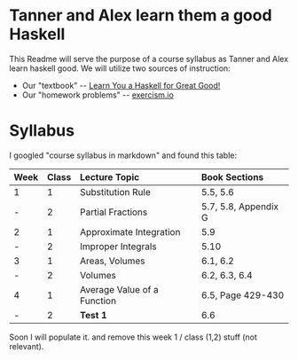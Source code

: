 # Tanner and Alex learn them a good Haskell

This Readme will serve the purpose of a course syllabus as Tanner and Alex learn haskell good. We will utilize two sources of instruction:

* Our "textbook" -- [Learn You a Haskell for Great Good!](http://learnyouahaskell.com/chapters)
* Our "homework problems" -- [exercism.io](http://exercism.io/languages/haskell)


# Syllabus

I googled "course syllabus in markdown" and found this table:



| Week | Class | Lecture Topic               | Book Sections        |
|:-----|:------|:----------------------------|:---------------------|
| 1    | 1     | Substitution Rule           | 5.5, 5.6             |
| -    | 2     | Partial Fractions           | 5.7, 5.8, Appendix G |
| 2    | 1     | Approximate Integration     | 5.9                  |
| -    | 2     | Improper Integrals          | 5.10                 |
| 3    | 1     | Areas, Volumes              | 6.1, 6.2             |
| -    | 2     | Volumes                     | 6.2, 6.3, 6.4        |
| 4    | 1     | Average Value of a Function | 6.5, Page 429-430    |
| -    | 2     | **Test 1**                  | 6.6                  |

Soon I will populate it. and remove this week 1 / class (1,2) stuff (not relevant).
